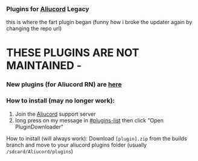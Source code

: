 ### Plugins for [Aliucord](https://github.com/Aliucord) Legacy
this is where the fart plugin began (funny how i broke the updater again by changing the repo url)

# THESE PLUGINS ARE NOT MAINTAINED - 
### New plugins (for Aliucord RN) are [here](https://github.com/ItzOnlyAnimal/AliuPlugins)

### How to install (may no longer work):

1) Join the [Aliucord](https://discord.gg/aliucord) support server
2) long press on my message
   in [#plugins-list](https://discord.com/channels/811255666990907402/811275162715553823/896571282483728444)
   then click "Open PluginDownloader"

How to install (will always work): Download `[plugin].zip` from the builds branch and move to your aliucord plugins folder (usually `/sdcard/Aliucord/plugins`) 
